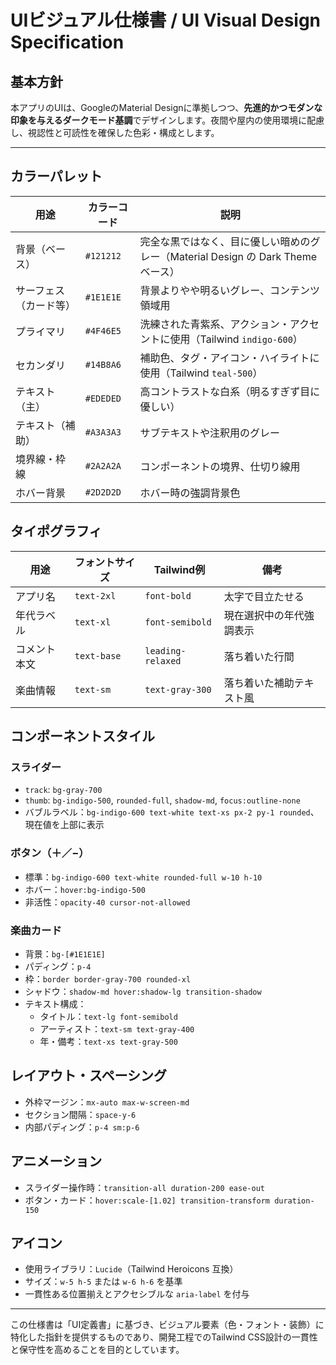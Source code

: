 # UIビジュアル仕様書 / UI Visual Design Specification

## 基本方針
本アプリのUIは、GoogleのMaterial Designに準拠しつつ、**先進的かつモダンな印象を与えるダークモード基調**でデザインします。夜間や屋内の使用環境に配慮し、視認性と可読性を確保した色彩・構成とします。

---

## カラーパレット
| 用途           | カラーコード       | 説明 |
|----------------|--------------------|------|
| 背景（ベース）     | `#121212`           | 完全な黒ではなく、目に優しい暗めのグレー（Material Design の Dark Theme ベース） |
| サーフェス（カード等） | `#1E1E1E`           | 背景よりやや明るいグレー、コンテンツ領域用 |
| プライマリ       | `#4F46E5`           | 洗練された青紫系、アクション・アクセントに使用（Tailwind `indigo-600`） |
| セカンダリ       | `#14B8A6`           | 補助色、タグ・アイコン・ハイライトに使用（Tailwind `teal-500`） |
| テキスト（主）     | `#EDEDED`           | 高コントラストな白系（明るすぎず目に優しい） |
| テキスト（補助）   | `#A3A3A3`           | サブテキストや注釈用のグレー |
| 境界線・枠線      | `#2A2A2A`           | コンポーネントの境界、仕切り線用 |
| ホバー背景       | `#2D2D2D`           | ホバー時の強調背景色 |


## タイポグラフィ
| 用途       | フォントサイズ | Tailwind例        | 備考 |
|------------|----------------|-------------------|------|
| アプリ名     | `text-2xl`      | `font-bold`        | 太字で目立たせる |
| 年代ラベル   | `text-xl`       | `font-semibold`    | 現在選択中の年代強調表示 |
| コメント本文 | `text-base`     | `leading-relaxed`  | 落ち着いた行間 |
| 楽曲情報     | `text-sm`       | `text-gray-300`    | 落ち着いた補助テキスト風 |

## コンポーネントスタイル
### スライダー
- `track`: `bg-gray-700`
- `thumb`: `bg-indigo-500`, `rounded-full`, `shadow-md`, `focus:outline-none`
- バブルラベル：`bg-indigo-600 text-white text-xs px-2 py-1 rounded`、現在値を上部に表示

### ボタン（＋／−）
- 標準：`bg-indigo-600 text-white rounded-full w-10 h-10`
- ホバー：`hover:bg-indigo-500`
- 非活性：`opacity-40 cursor-not-allowed`

### 楽曲カード
- 背景：`bg-[#1E1E1E]`
- パディング：`p-4`
- 枠：`border border-gray-700 rounded-xl`
- シャドウ：`shadow-md hover:shadow-lg transition-shadow`
- テキスト構成：
  - タイトル：`text-lg font-semibold`
  - アーティスト：`text-sm text-gray-400`
  - 年・備考：`text-xs text-gray-500`

## レイアウト・スペーシング
- 外枠マージン：`mx-auto max-w-screen-md`
- セクション間隔：`space-y-6`
- 内部パディング：`p-4 sm:p-6`

## アニメーション
- スライダー操作時：`transition-all duration-200 ease-out`
- ボタン・カード：`hover:scale-[1.02] transition-transform duration-150`

## アイコン
- 使用ライブラリ：`Lucide`（Tailwind Heroicons 互換）
- サイズ：`w-5 h-5` または `w-6 h-6` を基準
- 一貫性ある位置揃えとアクセシブルな `aria-label` を付与

---

この仕様書は「UI定義書」に基づき、ビジュアル要素（色・フォント・装飾）に特化した指針を提供するものであり、開発工程でのTailwind CSS設計の一貫性と保守性を高めることを目的としています。

